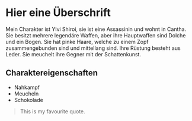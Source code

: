 # Hier eine Überschrift

Mein Charakter ist Ylvi Shiroi, sie ist eine Assassinin und wohnt in Cantha. 
Sie besitzt mehrere legendäre Waffen, aber ihre Hauptwaffen sind Dolche und ein Bogen.
Sie hat pinke Haare, welche zu einem Zopf zusammengebunden sind und mittellang sind.
Ihre Rüstung besteht aus Leder. Sie meuchelt ihre Gegner mit der Schattenkunst.

## Charaktereigenschaften

- Nahkampf
- Meucheln
- Schokolade

> This is my favourite quote.
